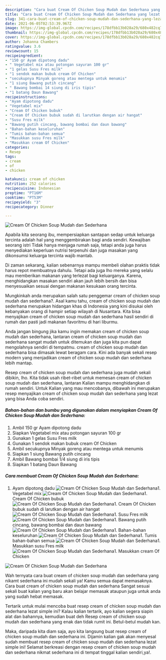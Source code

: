 ```yaml
---
description: "Cara buat Cream Of Chicken Soup Mudah dan Sederhana yang lezat Untuk Jualan"
title: "Cara buat Cream Of Chicken Soup Mudah dan Sederhana yang lezat Untuk Jualan"
slug: 341-cara-buat-cream-of-chicken-soup-mudah-dan-sederhana-yang-lezat-untuk-jualan
date: 2021-06-05T02:53:39.967Z
image: https://img-global.cpcdn.com/recipes/178dfbb13b028a29/680x482cq70/cream-of-chicken-soup-mudah-dan-sederhana-foto-resep-utama.jpg
thumbnail: https://img-global.cpcdn.com/recipes/178dfbb13b028a29/680x482cq70/cream-of-chicken-soup-mudah-dan-sederhana-foto-resep-utama.jpg
cover: https://img-global.cpcdn.com/recipes/178dfbb13b028a29/680x482cq70/cream-of-chicken-soup-mudah-dan-sederhana-foto-resep-utama.jpg
author: Johanna Chambers
ratingvalue: 3.6
reviewcount: 15
recipeingredient:
- "150 gr Ayam dipotong dadu"
- " Vegetabel mix atau potongan sayuran 100 gr"
- "1 gelas Susu Fres milk"
- "1 sendok makan bubuk cream Of Chicken"
- "secukupnya Minyak goreng atau mentega untuk menumis"
- "1 siung Bawang putih cincang"
- " Bawang bombai 14 siung di iris tipis"
- "1 batang Daun Bawang"
recipeinstructions:
- "Ayam dipotong dadu"
- "Vegetabel mix"
- "Cream Of Chicken bubuk"
- "Cream Of Chicken bubuk sudah di larutkan dengan air hangat"
- "Susu Fres milk"
- "Bawang putih cincang, bawang bombai dan daun bawang"
- "Bahan-bahan keseluruhan"
- "Tumis bahan-bahan semua"
- "Masukkan susu Fres milk"
- "Masukkan cream Of Chicken"
categories:
- Resep
tags:
- cream
- of
- chicken

katakunci: cream of chicken 
nutrition: 252 calories
recipecuisine: Indonesian
preptime: "PT16M"
cooktime: "PT53M"
recipeyield: "3"
recipecategory: Dinner

---
```



![Cream Of Chicken Soup Mudah dan Sederhana](https://img-global.cpcdn.com/recipes/178dfbb13b028a29/680x482cq70/cream-of-chicken-soup-mudah-dan-sederhana-foto-resep-utama.jpg)

Apabila kita seorang ibu, mempersiapkan santapan sedap untuk keluarga tercinta adalah hal yang menggembirakan bagi anda sendiri. Kewajiban seorang istri Tidak hanya menjaga rumah saja, tetapi anda juga harus menyediakan keperluan nutrisi terpenuhi dan juga masakan yang dikonsumsi keluarga tercinta wajib mantab.

Di zaman  sekarang, kalian sebenarnya mampu membeli olahan praktis tidak harus repot membuatnya dahulu. Tetapi ada juga lho mereka yang selalu mau memberikan makanan yang terlezat bagi keluarganya. Karena, menghidangkan masakan sendiri akan jauh lebih bersih dan bisa menyesuaikan sesuai dengan makanan kesukaan orang tercinta. 



Mungkinkah anda merupakan salah satu penggemar cream of chicken soup mudah dan sederhana?. Asal kamu tahu, cream of chicken soup mudah dan sederhana merupakan hidangan khas di Indonesia yang kini disukai oleh kebanyakan orang di hampir setiap wilayah di Nusantara. Kita bisa menyajikan cream of chicken soup mudah dan sederhana hasil sendiri di rumah dan pasti jadi makanan favoritmu di hari liburmu.

Anda jangan bingung jika kamu ingin memakan cream of chicken soup mudah dan sederhana, lantaran cream of chicken soup mudah dan sederhana sangat mudah untuk ditemukan dan juga kita pun dapat mengolahnya sendiri di tempatmu. cream of chicken soup mudah dan sederhana bisa dimasak lewat beragam cara. Kini ada banyak sekali resep modern yang menjadikan cream of chicken soup mudah dan sederhana lebih mantap.

Resep cream of chicken soup mudah dan sederhana juga mudah sekali dibikin, lho. Kita tidak usah ribet-ribet untuk memesan cream of chicken soup mudah dan sederhana, lantaran Kalian mampu menghidangkan di rumah sendiri. Untuk Kalian yang mau mencobanya, dibawah ini merupakan resep menyajikan cream of chicken soup mudah dan sederhana yang lezat yang bisa Anda coba sendiri.

<!--inarticleads1-->

##### Bahan-bahan dan bumbu yang digunakan dalam menyiapkan Cream Of Chicken Soup Mudah dan Sederhana:

1. Ambil 150 gr Ayam dipotong dadu
1. Siapkan  Vegetabel mix atau potongan sayuran 100 gr
1. Gunakan 1 gelas Susu Fres milk
1. Gunakan 1 sendok makan bubuk cream Of Chicken
1. Ambil secukupnya Minyak goreng atau mentega untuk menumis
1. Siapkan 1 siung Bawang putih cincang
1. Ambil  Bawang bombai 1/4 siung di iris tipis
1. Siapkan 1 batang Daun Bawang




<!--inarticleads2-->

##### Cara membuat Cream Of Chicken Soup Mudah dan Sederhana:

1. Ayam dipotong dadu
<img src="//assets-global.cpcdn.com/assets/icons/button_play-2c75c40dde080a61004c1f40b05d8f140eaff45d7e9e6481dc71c63d2e7c4909.png" alt="Cream Of Chicken Soup Mudah dan Sederhana">1. Vegetabel mix
<img src="//assets-global.cpcdn.com/assets/icons/button_play-2c75c40dde080a61004c1f40b05d8f140eaff45d7e9e6481dc71c63d2e7c4909.png" alt="Cream Of Chicken Soup Mudah dan Sederhana">1. Cream Of Chicken bubuk
<img src="//assets-global.cpcdn.com/assets/icons/button_play-2c75c40dde080a61004c1f40b05d8f140eaff45d7e9e6481dc71c63d2e7c4909.png" alt="Cream Of Chicken Soup Mudah dan Sederhana">1. Cream Of Chicken bubuk sudah di larutkan dengan air hangat
<img src="//assets-global.cpcdn.com/assets/icons/button_play-2c75c40dde080a61004c1f40b05d8f140eaff45d7e9e6481dc71c63d2e7c4909.png" alt="Cream Of Chicken Soup Mudah dan Sederhana">1. Susu Fres milk
<img src="//assets-global.cpcdn.com/assets/icons/button_play-2c75c40dde080a61004c1f40b05d8f140eaff45d7e9e6481dc71c63d2e7c4909.png" alt="Cream Of Chicken Soup Mudah dan Sederhana">1. Bawang putih cincang, bawang bombai dan daun bawang
<img src="//assets-global.cpcdn.com/assets/icons/button_play-2c75c40dde080a61004c1f40b05d8f140eaff45d7e9e6481dc71c63d2e7c4909.png" alt="Cream Of Chicken Soup Mudah dan Sederhana">1. Bahan-bahan keseluruhan
<img src="//assets-global.cpcdn.com/assets/icons/button_play-2c75c40dde080a61004c1f40b05d8f140eaff45d7e9e6481dc71c63d2e7c4909.png" alt="Cream Of Chicken Soup Mudah dan Sederhana">1. Tumis bahan-bahan semua
<img src="//assets-global.cpcdn.com/assets/icons/button_play-2c75c40dde080a61004c1f40b05d8f140eaff45d7e9e6481dc71c63d2e7c4909.png" alt="Cream Of Chicken Soup Mudah dan Sederhana">1. Masukkan susu Fres milk
<img src="//assets-global.cpcdn.com/assets/icons/button_play-2c75c40dde080a61004c1f40b05d8f140eaff45d7e9e6481dc71c63d2e7c4909.png" alt="Cream Of Chicken Soup Mudah dan Sederhana">1. Masukkan cream Of Chicken
<img src="//assets-global.cpcdn.com/assets/icons/button_play-2c75c40dde080a61004c1f40b05d8f140eaff45d7e9e6481dc71c63d2e7c4909.png" alt="Cream Of Chicken Soup Mudah dan Sederhana">



Wah ternyata cara buat cream of chicken soup mudah dan sederhana yang nikamt sederhana ini mudah sekali ya! Kamu semua dapat memasaknya. Cara buat cream of chicken soup mudah dan sederhana Sangat sesuai sekali buat kalian yang baru akan belajar memasak ataupun juga untuk anda yang sudah hebat memasak.

Tertarik untuk mulai mencoba buat resep cream of chicken soup mudah dan sederhana lezat simple ini? Kalau kalian tertarik, ayo kalian segera siapin alat dan bahannya, kemudian buat deh Resep cream of chicken soup mudah dan sederhana yang enak dan tidak rumit ini. Betul-betul mudah kan. 

Maka, daripada kita diam saja, ayo kita langsung buat resep cream of chicken soup mudah dan sederhana ini. Dijamin kalian gak akan menyesal sudah membuat resep cream of chicken soup mudah dan sederhana lezat simple ini! Selamat berkreasi dengan resep cream of chicken soup mudah dan sederhana nikmat sederhana ini di tempat tinggal kalian sendiri,ya!.

